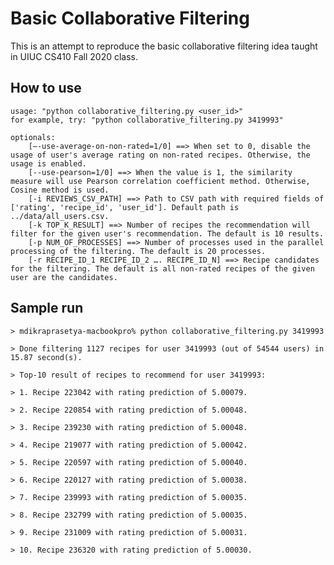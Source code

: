 
# Basic Collaborative Filtering

This is an attempt to reproduce the basic collaborative filtering idea taught in UIUC CS410 Fall 2020 class.

## How to use


    usage: "python collaborative_filtering.py <user_id>"
    for example, try: "python collaborative_filtering.py 3419993"
    
    optionals:
    	[—-use-average-on-non-rated=1/0] ==> When set to 0, disable the usage of user's average rating on non-rated recipes. Otherwise, the usage is enabled.
    	[--use-pearson=1/0] ==> When the value is 1, the similarity measure will use Pearson correlation coefficient method. Otherwise, Cosine method is used.
    	[-i REVIEWS_CSV_PATH] ==> Path to CSV path with required fields of ['rating', 'recipe_id', 'user_id']. Default path is ../data/all_users.csv.
    	[-k TOP_K_RESULT] ==> Number of recipes the recommendation will filter for the given user's recommendation. The default is 10 results.
    	[-p NUM_OF_PROCESSES] ==> Number of processes used in the parallel processing of the filtering. The default is 20 processes.
    	[-r RECIPE_ID_1 RECIPE_ID_2 …. RECIPE_ID_N] ==> Recipe candidates for the filtering. The default is all non-rated recipes of the given user are the candidates.

## Sample run

    > mdikraprasetya-macbookpro% python collaborative_filtering.py 3419993
    
    > Done filtering 1127 recipes for user 3419993 (out of 54544 users) in 15.87 second(s).
    
    > Top-10 result of recipes to recommend for user 3419993:
    
    > 1. Recipe 223042 with rating prediction of 5.00079.
    
    > 2. Recipe 220854 with rating prediction of 5.00048.
    
    > 3. Recipe 239230 with rating prediction of 5.00048.
    
    > 4. Recipe 219077 with rating prediction of 5.00042.
    
    > 5. Recipe 220597 with rating prediction of 5.00040.
    
    > 6. Recipe 220127 with rating prediction of 5.00038.
    
    > 7. Recipe 239993 with rating prediction of 5.00035.
    
    > 8. Recipe 232799 with rating prediction of 5.00035.
    
    > 9. Recipe 231009 with rating prediction of 5.00031.
    
    > 10. Recipe 236320 with rating prediction of 5.00030.
